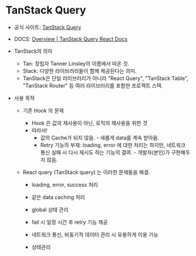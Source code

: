 # TanStack Query

- 공식 사이트: [TanStack Query](https://tanstack.com/query/latest)
- DOCS: [Overview | TanStack Query React Docs](https://tanstack.com/query/latest/docs/framework/react/overview)

- TanStack의 의미

  - Tan: 창립자 Tanner Linsley의 이름에서 따온 것.
  - Stack: 다양한 라이브러리들이 함께 제공된다는 의미.
  - TanStack은 단일 라이브러리가 아니라 "React Query", "TanStack Table", "TanStack Router" 등 여러 라이브러리를 포함한 프로젝트 스택.

- 사용 목적

  - 기존 Hook 의 문제
    - Hook 은 값의 재사용이 아닌, 로직의 재사용을 위한 것
    - 따라서\!
      - 값의 Cache가 되지 않음. \- 새롭게 data를 계속 받아옴.
      - Retry 기능의 부재: loading, error 에 대한 처리는 하지만, 네트워크 통신 실패 시 다시 재시도 하는 기능의 결여. \- 개발자(본인)가 구현해두지 않음.
  - React query (TanStack query) 는 이러한 문제들을 해결.

    - loading, error, success 처리
    - 같은 data caching 처리
    - global 상태 관리
    - fail 시 일정 시간 후 retry 기능 제공
    - 네트워크 통신, 비동기적 데이터 관리 시 유용하게 이용 가능

    - 상태관리
